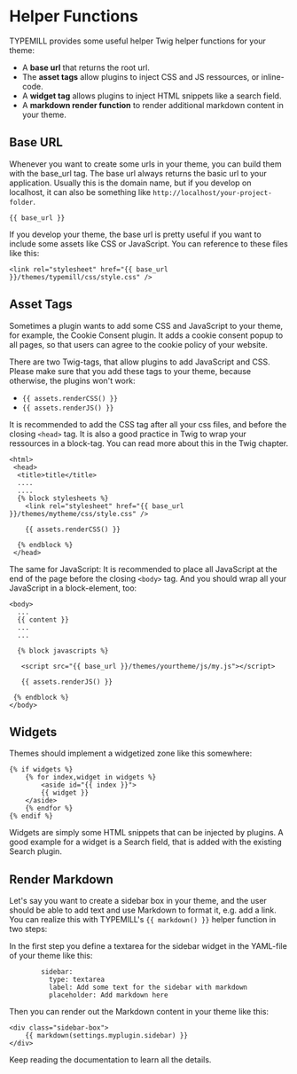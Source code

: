 # Helper Functions

TYPEMILL provides some useful helper Twig helper functions for your theme: 

* A **base url** that returns the root url.
* The **asset tags** allow plugins to inject CSS and JS ressources, or inline-code.
* A **widget tag** allows plugins to inject HTML snippets like a search field.
* A **markdown render function** to render additional markdown content in your theme.

## Base URL

Whenever you want to create some urls in your theme, you can build them with the base_url tag. The base url always returns the basic url to your application. Usually this is the domain name, but if you develop on localhost, it can also be something like `http://localhost/your-project-folder`.

````
{{ base_url }}
````

If you develop your theme, the base url is pretty useful if you want to include some assets like CSS or JavaScript. You can reference to these files like this: 

````
<link rel="stylesheet" href="{{ base_url }}/themes/typemill/css/style.css" />
````

## Asset Tags

Sometimes a plugin wants to add some CSS and JavaScript to your theme, for example, the Cookie Consent plugin. It adds a cookie consent popup to all pages, so that users can agree to the cookie policy of your website.

There are two Twig-tags, that allow plugins to add JavaScript and CSS. Please make sure that you add these tags to your theme, because otherwise, the plugins won't work:

- `{{ assets.renderCSS() }}`
- `{{ assets.renderJS() }}`

It is recommended to add the CSS tag after all your css files, and before the closing `<head>` tag. It is also a good practice in Twig to wrap your ressources in a block-tag. You can read more about this in the Twig chapter.

````
<html>
 <head>
  <title>title</title>
  ....
  ....
  {% block stylesheets %}
    <link rel="stylesheet" href="{{ base_url }}/themes/mytheme/css/style.css" />
		
    {{ assets.renderCSS() }}
			
  {% endblock %}
 </head>
````

The same for JavaScript: It is recommended to place all JavaScript at the end of the page before the closing `<body>` tag. And you should wrap all your JavaScript in a block-element, too:

````
<body>
  ...
  {{ content }}
  ...
  ...
  
  {% block javascripts %}
		
   <script src="{{ base_url }}/themes/yourtheme/js/my.js"></script>
   
   {{ assets.renderJS() }}
		
 {% endblock %}		
</body>
````

## Widgets

Themes should implement a widgetized zone like this somewhere:

````
{% if widgets %}
    {% for index,widget in widgets %}
        <aside id="{{ index }}">
	    {{ widget }}					
	</aside>
    {% endfor %}
{% endif %}
````

Widgets are simply some HTML snippets that can be injected by plugins. A good example for a widget is a Search field, that is added with the existing Search plugin.

## Render Markdown

Let's say you want to create a sidebar box in your theme, and the user should be able to add text and use Markdown to format it, e.g. add a link. You can realize this with TYPEMILL's `{{ markdown() }}` helper function in two steps:

In the first step you define a textarea for the sidebar widget in the YAML-file of your theme like this:

````
        sidebar:
          type: textarea
          label: Add some text for the sidebar with markdown
          placeholder: Add markdown here
````

Then you can render out the Markdown content in your theme like this:

````
<div class="sidebar-box">
    {{ markdown(settings.myplugin.sidebar) }}
</div>
````

Keep reading the documentation to learn all the details. 
